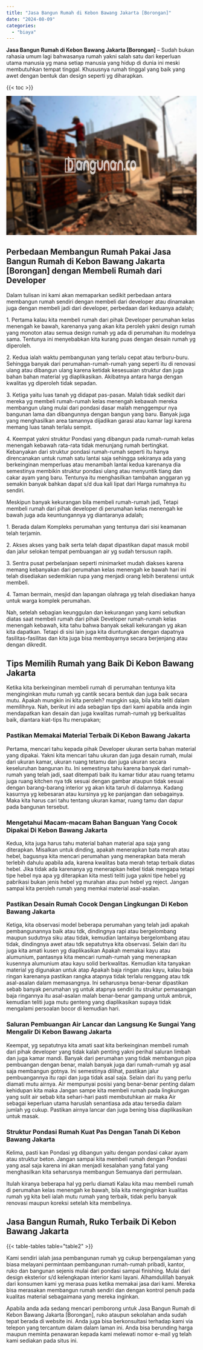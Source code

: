 ```yaml
---
title: "Jasa Bangun Rumah di Kebon Bawang Jakarta [Borongan]"
date: "2024-08-09"
categories: 
  - "biaya"
---
```


**Jasa Bangun Rumah di Kebon Bawang Jakarta \[Borongan\]** – Sudah bukan rahasia umum lagi bahwasanya rumah yakni salah satu dari keperluan utama manusia yg mana setiap manusia yang hidup di dunia ini meski membutuhkan tempat tinggal. Khususnya rumah tinggal yang baik yang awet dengan bentuk dan design seperti yg diharapkan.

{{< toc >}}

![Jasa Bangun Rumah di Kebon Bawang Jakarta [Borongan]](/images/borong-bangunan-43.png)

## Perbedaan Membangun Rumah Pakai Jasa Bangun Rumah di Kebon Bawang Jakarta \[Borongan\] dengan Membeli Rumah dari Developer

Dalam tulisan ini kami akan memaparkan sedikit perbedaan antara membangun rumah sendiri dengan membeli dari developer atau dinamakan juga dengan membeli jadi dari developer, perbedaan dari keduanya adalah;

1\. Pertama kalau kita membeli rumah dari pihak Developer perumahan kelas menengah ke bawah, karenanya yang akan kita peroleh yakni design rumah yang monoton atau semua design rumah yg ada di perumahan itu modelnya sama. Tentunya ini menyebabkan kita kurang puas dengan desain rumah yg diperoleh.

2\. Kedua ialah waktu pembangunan yang terlalu cepat atau terburu-buru. Sehingga banyak dari perumahan-rumah-rumah yang seperti itu di renovasi ulang atau dibangun ulang karena ketidak kesesuaian struktur dan juga bahan bahan material yg diaplikasikan. Akibatnya antara harga dengan kwalitas yg diperoleh tidak sepadan.

3\. Ketiga yaitu luas tanah yg didapat pas-pasan. Malah tidak sedikit dari mereka yg membeli rumah-rumah kelas menengah kebawah mereka membangun ulang mulai dari pondasi dasar malah menggempur nya bangunan lama dan dibangunnya dengan bangun yang baru. Banyak juga yang menghasilkan area tamannya dijadikan garasi atau kamar lagi karena memang luas tanah terlalu sempit.

4\. Keempat yakni struktur Pondasi yang dibangun pada rumah-rumah kelas menengah kebawah rata-rata tidak menunjang rumah bertingkat. Kebanyakan dari struktur pondasi rumah-rumah seperti itu hanya direncanakan untuk rumah satu lantai saja sehingga sekiranya ada yang berkeinginan memperluas atau menambah lantai kedua karenanya dia semestinya membikin struktur pondasi ulang atau menyuntik tiang dan cakar ayam yang baru. Tentunya itu menghasilkan tambahan anggaran yg semakin banyak bahkan dapat s/d dua kali lipat dari Harga rumahnya itu sendiri.

Meskipun banyak kekurangan bila membeli rumah-rumah jadi, Tetapi membeli rumah dari pihak developer di perumahan kelas menengah ke bawah juga ada keuntungannya yg diantaranya adalah;

1\. Berada dalam Kompleks perumahan yang tentunya dari sisi keamanan telah terjamin.

2\. Akses akses yang baik serta telah dapat dipastikan dapat masuk mobil dan jalur selokan tempat pembuangan air yg sudah tersusun rapih.

3\. Sentra pusat perbelanjaan seperti minimarket mudah diakses karena memang kebanyakan dari perumahan kelas menengah ke bawah hari ini telah disediakan sedemikian rupa yang menjadi orang lebih beratensi untuk membeli.

4\. Taman bermain, mesjid dan lapangan olahraga yg telah disediakan hanya untuk warga komplek perumahan.

Nah, setelah sebagian keunggulan dan kekurangan yang kami sebutkan diatas saat membeli rumah dari pihak Developer rumah-rumah kelas menengah kebawah, kita tahu bahwa banyak sekali kekurangan yg akan kita dapatkan. Tetapi di sisi lain juga kita diuntungkan dengan dapatnya fasilitas-fasilitas dan kita juga bisa membayarnya secara berjenjang atau dengan dikredit.

## Tips Memilih Rumah yang Baik Di Kebon Bawang Jakarta

Ketika kita berkeinginan membeli rumah di perumahan tentunya kita menginginkan mutu rumah yg cantik secara bentuk dan juga baik secara mutu. Apakah mungkin ini kita peroleh? mungkin saja, bila kita teliti dalam memilihnya. Nah, berikut ini ada sebagian tips dari kami apabila anda ingin mendapatkan kan desain dan juga kwalitas rumah-rumah yg berkualitas baik, diantara kiat-tips Itu merupakan;

### Pastikan Memakai Material Terbaik Di Kebon Bawang Jakarta

Pertama, mencari tahu kepada pihak Developer ukuran serta bahan material yang dipakai. Yakni kita mencari tahu ukuran dan juga desain rumah, mulai dari ukuran kamar, ukuran ruang tetamu dan juga ukuran secara keseluruhan bangunan itu. Ini semestinya tahu karena banyak dari rumah-rumah yang telah jadi, saat ditempati baik itu kamar tidur atau ruang tetamu juga ruang kitchen nya tdk sesuai dengan gambar ataupun tidak sesuai dengan barang-barang interior yg akan kita taruh di dalamnya. Kadang kasurnya yg kebesaran atau kursinya yg ke panjangan dan sebagainya. Maka kita harus cari tahu tentang ukuran kamar, ruang tamu dan dapur pada bangunan tersebut.

### Mengetahui Macam-macam Bahan Banguan Yang Cocok Dipakai Di Kebon Bawang Jakarta

Kedua, kita juga harus tahu material bahan material apa saja yang diterapkan. Misalkan untuk dinding, apakah menerapkan bata merah atau hebel, bagusnya kita mencari perumahan yang menerapkan bata merah terlebih dahulu apabila ada, karena kwalitas bata merah tetap terbaik diatas hebel. Jika tidak ada karenanya yg menerapkan hebel tidak mengapa tetapi tipe hebel nya apa yg diterapkan kita mesti teliti juga yakni tipe hebel yg pabrikasi bukan jenis hebel yg murahan atau pun hebel yg reject. Jangan sampai kita peroleh rumah yang memkai material asal-asalan.

### Pastikan Desain Rumah Cocok Dengan Lingkungan Di Kebon Bawang Jakarta

Ketiga, kita observasi model beberapa perumahan yang telah jadi apakah pembangunannya baik atau tdk, dindingnya rapi atau bergelombang maupun sudutnya siku atau tidak, kemudian lantainya bergelombang atau tidak, dindingnya awet atau tdk sepatutnya kita observasi. Selain dari itu juga kita amati kusen yg diaplikasikan Apakah memakai kayu atau alumunium, pantasnya kita mencari rumah-rumah yang menerapkan kusennya alumunium atau kayu solid berkwalitas. Kemudian kita tanyakan material yg digunakan untuk atap Apakah baja ringan atau kayu, kalau baja ringan karenanya pastikan rangka atapnya tidak terlalu renggang atau tdk asal-asalan dalam memasangnya. Ini seharusnya benar-benar dipastikan sebab banyak perumahan yg untuk atapnya sendiri itu struktur pemasangan baja ringannya itu asal-asalan malah benar-benar gampang untuk ambruk, kemudian teliti juga mutu genteng yang diaplikasikan supaya tidak mengalami persoalan bocor di kemudian hari.

### Saluran Pembuangan Air Lancar dan Langsung Ke Sungai Yang Mengalir Di Kebon Bawang Jakarta

Keempat, yg sepatutnya kita amati saat kita berkeinginan membeli rumah dari pihak developer yang tidak kalah penting yakni perihal saluran limbah dan juga kamar mandi. Banyak dari perumahan yang tidak membangun pipa pembuangan dengan benar, malah banyak juga dari rumah-rumah yg asal saja membangun gotnya. Ini semestinya dilihat, pastikan jalur pembuangannya itu rapi dan juga tidak asal saja. Selain dari itu yang perlu diamati mutu airnya. Air mempunyai posisi yang benar-benar penting dalam kehidupan kita maka Jangan sampe kita membeli rumah pada lingkungan yang sulit air sebab kita sehari-hari pasti membutuhkan air maka Air sebagai keperluan utama haruslah senantiasa ada atau tersedia dalam jumlah yg cukup. Pastikan airnya lancar dan juga bening bisa diaplikasikan untuk masak.

### Struktur Pondasi Rumah Kuat Pas Dengan Tanah Di Kebon Bawang Jakarta

Kelima, pasti kan Pondasi yg dibangun yaitu dengan pondasi cakar ayam atau struktur beton. Jangan sampai kita membeli rumah dengan Pondasi yang asal saja karena ini akan menjadi kesalahan yang fatal yang menghasilkan kita seharusnya membangun Semuanya dari permulaan.

Itulah kiranya beberapa hal yg perlu diamati Kalau kita mau membeli rumah di perumahan kelas menengah ke bawah, bila kita menginginkan kualitas rumah yg kita beli ialah mutu rumah yang terbaik, tidak perlu banyak renovasi maupun koreksi setelah kita membelinya.

## Jasa Bangun Rumah, Ruko Terbaik Di Kebon Bawang Jakarta

{{< table-tables table="table2" >}}

Kami sendiri ialah jasa pembangunan rumah yg cukup berpengalaman yang biasa melayani permintaan pembangunan rumah-rumah pribadi, kantor, ruko dan bangunan sejenis mulai dari pondasi sampai finishing. Mulai dari design eksterior s/d kelengkapan interior kami layani. Alhamdulillah banyak dari konsumen kami yg merasa puas ketika memakai jasa dari kami. Mereka bisa merasakan membangun rumah sendiri dan dengan kontrol penuh pada kualitas material sebagaimana yang mereka inginkan.

Apabila anda ada sedang mencari pemborong untuk Jasa Bangun Rumah di Kebon Bawang Jakarta \[Borongan\], ruko ataupun sekolahan anda sudah tepat berada di website ini. Anda juga bisa berkonsultasi terhadap kami via telepon yang tercantum dalam dalam laman ini. Anda bisa berunding harga maupun meminta penawaran kepada kami melewati nomor e-mail yg telah kami sediakan pada situs ini.
